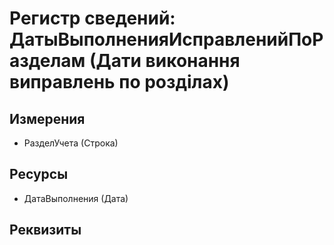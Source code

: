 ﻿# Регистр сведений: ДатыВыполненияИсправленийПоРазделам (Дати виконання виправлень по розділах)

## Измерения

- РазделУчета (Строка)

## Ресурсы

- ДатаВыполнения (Дата)

## Реквизиты


